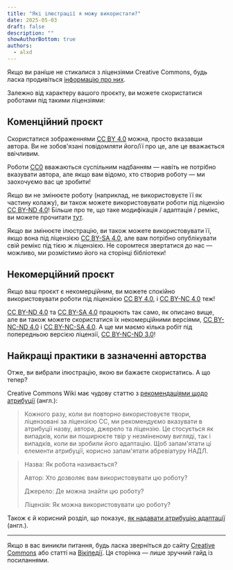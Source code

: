 ```yaml
---
title: "Які ілюстрації я можу використати?"
date: 2025-05-03
draft: false
description: ""
showAuthorBottom: true
authors:
  - alxd
---
```


Якщо ви раніше не стикалися з ліцензіями Creative Commons, будь ласка продивіться [інформацію про них](https://uk.wikipedia.org/wiki/%D0%9B%D1%96%D1%86%D0%B5%D0%BD%D0%B7%D1%96%D1%97_Creative_Commons#%D0%9B%D1%96%D1%86%D0%B5%D0%BD%D0%B7%D1%96%D1%97_Creative_Commons).

Залежно від характеру вашого проєкту, ви можете скористатися роботами під такими ліцензіями:

## Коменційний проєкт

Скористатися зображеннями [CC BY 4.0](/tags/cc-by-4.0/) можна, просто вказавши автора. Ви не зобов'язані повідомляти його/її про це, але це вважається ввічливим.

Роботи [CC0](/tags/cc0) вважаються суспільним надбанням — навіть не потрібно вказувати автора, але якщо вам відомо, хто створив роботу — ми заохочуємо вас це зробити!

Якщо ви не змінюєте роботу (наприклад, не використовуєте її як частину колажу), ви також можете використовувати роботи під ліцензію [CC BY-ND 4.0](/tags/cc-by-nd-4.0/)! Більше про те, що таке модифікація / адаптація / ремікс, ви можете прочитати [тут](https://guides.lib.uw.edu/bothell/creativecommons/adapt).

Якщо ви змінюєте ілюстрацію, ви також можете використовувати її, якщо вона під ліцензією [CC BY-SA 4.0](/tags/cc-by-sa-4.0/), але вам потрібно опублікувати свій ремікс під тією ж ліцензією. Не соромтеся звертатися до нас — можливо, ми розмістимо його на сторінці бібліотеки!

## Некомерційний проєкт

Якщо ваш проєкт є некомерційним, ви можете спокійно використовувати роботи під ліцензією [CC BY 4.0](/tags/cc-by-4.0/), і [CC BY-NC 4.0](/tags/cc-by-nc-4.0/) теж!

[CC BY-ND 4.0](/tags/cc-by-nd-4.0/) та [CC BY-SA 4.0](/tags/cc-by-sa-4.0/) працюють так само, як описано вище, але ви також можете скористатися їх некомерційними версіями, [CC BY-NC-ND 4.0](/tags/cc-by-nc-nd-4.0/) і [CC BY-NC-SA 4.0](/tags/cc-by-nc-sa-4.0/). А ще ми маємо кілька робіт під попередньою версією ліцензії, [CC BY-NC-ND 3.0](/tags/cc-by-nc-nd-3.0/)!

## Найкращі практики в зазначенні авторства

Отже, ви вибрали ілюстрацію, якою ви бажаєте скористатись. А що тепер?

Creative Commons Wiki має чудову статтю з [рекомендаціями щодо атрибуції](https://wiki.creativecommons.org/wiki/Recommended_practices_for_attribution) (англ.):

> Кожного разу, коли ви повторно використовуєте твори, ліцензовані за ліцензією CC, ми рекомендуємо вказувати в атрибуції назву, автора, джерело та ліцензію. Це стосується як випадків, коли ви поширюєте твір у незміненому вигляді, так і випадків, коли ви зробили його адаптацію. Щоб запам'ятати ці елементи атрибуції, корисно запам'ятати абревіатуру НАДЛ.

> Назва: Як робота називається?
>
> Автор: Хто дозволяє вам використовувати цю роботу?
>
> Джерело: Де можна знайти цю роботу?
>
> Ліцензія: Як можна використовувати цю роботу?

Також є й корисний розділ, що показує, [як надавати атрибуцію адаптації](https://wiki.creativecommons.org/wiki/Recommended_practices_for_attribution#This_is_a_great_attribution_for_when_you_have_created_an_adaptation) (англ.).

---

Якщо в вас виникли питання, будь ласка зверніться до сайту [Creative Commons](https://creativecommons.org/share-your-work/cclicenses/) або статті на [Вікіпедії](https://uk.wikipedia.org/wiki/%D0%9B%D1%96%D1%86%D0%B5%D0%BD%D0%B7%D1%96%D1%97_Creative_Commons#%D0%9B%D1%96%D1%86%D0%B5%D0%BD%D0%B7%D1%96%D1%97_Creative_Commons). Ця сторінка — лише зручний гайд із посиланнями.
